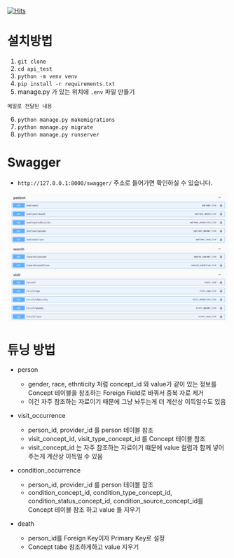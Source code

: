 [![Hits](https://hits.seeyoufarm.com/api/count/incr/badge.svg?url=https%3A%2F%2Fgithub.com%2Fswhan9404&count_bg=%2379C83D&title_bg=%23555555&icon=&icon_color=%23E7E7E7&title=hits&edge_flat=false)](https://hits.seeyoufarm.com)        

# 설치방법

1. `git clone`
2. `cd api_test`
3. `python -m venv venv`
4. `pip install -r requirements.txt`
5. manage.py 가 있는 위치에 `.env` 파일 만들기

```
메일로 전달된 내용 
```

6. `python manage.py makemigrations`
7. `python manage.py migrate`
8. `python manage.py runserver`



# Swagger

- `http://127.0.0.1:8000/swagger/` 주소로 들어가면 확인하실 수 있습니다.

![image-20210705002124724](README.assets/image-20210705002124724.png)



# 튜닝 방법

- person

  - gender, race, ethnticity 처럼 concept_id 와 value가 같이 있는 정보를 Concept 테이블을 참조하는 Foreign Field로 바꿔서 중복 자료 제거
  - 이건 자주 참조하는 자료이기 때문에 그냥 놔두는게 더 계산상 이득일수도 있음

- visit_occurrence

  - person_id, provider_id 를 person 테이블 참조
  - visit_concept_id, visit_type_concept_id 를 Concept 테이블 참조
  - visit_concept_id 는 자주 참조하는 자료이기 떄문에 value 컬럼과 함께 넣어주는게 계산상 이득일 수 있음

- condition_occurrence

  - person_id, provider_id 를 person 테이블 참조
  - condition_concept_id, condition_type_concept_id, condition_status_concept_id, condition_source_concept_id를 Concept 테이블 참조 하고 value 들 지우기

- death

  - person_id를 Foreign Key이자 Primary Key로 설정
  - Concept tabe 참조하게하고 value 지우기

  

